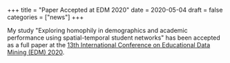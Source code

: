 +++
title = "Paper Accepted at EDM 2020"
date = 2020-05-04
draft = false
categories = ["news"]
+++

My study "Exploring homophily in demographics and academic performance using spatial-temporal student networks" has been accepted as a full paper at the [13th International Conference on Educational Data Mining (EDM) 2020](http://educationaldatamining.org/edm2020/).
